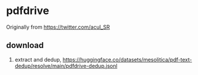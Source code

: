# pdfdrive

Originally from https://twitter.com/acul_SR

## download

1. extract and dedup, https://huggingface.co/datasets/mesolitica/pdf-text-dedup/resolve/main/pdfdrive-dedup.jsonl
